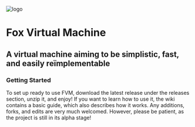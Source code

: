 ![logo](https://github.com/user-attachments/assets/3a2ade8f-8475-4383-a993-ceaab4ea45fe)
<h1>Fox Virtual Machine</h1>
<h2>A virtual machine aiming to be simplistic, fast, and easily reïmplementable</h2>

<h3>Getting Started</h3>

To set up ready to use FVM, download the latest release under the releases section, unzip it, and enjoy!
If you want to learn how to use it, the wiki contains a basic guide, which also describes how it works.
Any additions, forks, and edits are very much welcomed. However, please be patient, as the project is still in its alpha stage!
